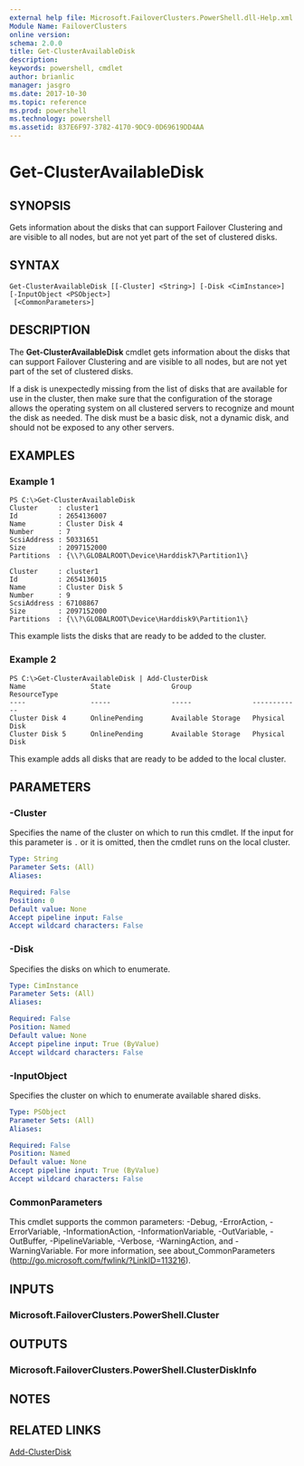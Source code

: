 ```yaml
---
external help file: Microsoft.FailoverClusters.PowerShell.dll-Help.xml
Module Name: FailoverClusters
online version: 
schema: 2.0.0
title: Get-ClusterAvailableDisk
description: 
keywords: powershell, cmdlet
author: brianlic
manager: jasgro
ms.date: 2017-10-30
ms.topic: reference
ms.prod: powershell
ms.technology: powershell
ms.assetid: 837E6F97-3782-4170-9DC9-0D69619DD4AA
---
```


# Get-ClusterAvailableDisk

## SYNOPSIS
Gets information about the disks that can support Failover Clustering and are visible to all nodes, but are not yet part of the set of clustered disks.

## SYNTAX

```
Get-ClusterAvailableDisk [[-Cluster] <String>] [-Disk <CimInstance>] [-InputObject <PSObject>]
 [<CommonParameters>]
```

## DESCRIPTION
The **Get-ClusterAvailableDisk** cmdlet gets information about the disks that can support Failover Clustering and are visible to all nodes, but are not yet part of the set of clustered disks.

If a disk is unexpectedly missing from the list of disks that are available for use in the cluster, then make sure that the configuration of the storage allows the operating system on all clustered servers to recognize and mount the disk as needed.
The disk must be a basic disk, not a dynamic disk, and should not be exposed to any other servers.

## EXAMPLES

### Example 1
```
PS C:\>Get-ClusterAvailableDisk
Cluster     : cluster1 
Id          : 2654136007 
Name        : Cluster Disk 4 
Number      : 7 
ScsiAddress : 50331651 
Size        : 2097152000 
Partitions  : {\\?\GLOBALROOT\Device\Harddisk7\Partition1\} 
 
Cluster     : cluster1 
Id          : 2654136015 
Name        : Cluster Disk 5 
Number      : 9 
ScsiAddress : 67108867 
Size        : 2097152000 
Partitions  : {\\?\GLOBALROOT\Device\Harddisk9\Partition1\}
```

This example lists the disks that are ready to be added to the cluster.

### Example 2
```
PS C:\>Get-ClusterAvailableDisk | Add-ClusterDisk
Name                State               Group               ResourceType 
----                -----               -----               ------------ 
Cluster Disk 4      OnlinePending       Available Storage   Physical Disk 
Cluster Disk 5      OnlinePending       Available Storage   Physical Disk
```

This example adds all disks that are ready to be added to the local cluster.

## PARAMETERS

### -Cluster
Specifies the name of the cluster on which to run this cmdlet.
If the input for this parameter is `.` or it is omitted, then the cmdlet runs on the local cluster.

```yaml
Type: String
Parameter Sets: (All)
Aliases: 

Required: False
Position: 0
Default value: None
Accept pipeline input: False
Accept wildcard characters: False
```

### -Disk
Specifies the disks on which to enumerate.

```yaml
Type: CimInstance
Parameter Sets: (All)
Aliases: 

Required: False
Position: Named
Default value: None
Accept pipeline input: True (ByValue)
Accept wildcard characters: False
```

### -InputObject
Specifies the cluster on which to enumerate available shared disks.

```yaml
Type: PSObject
Parameter Sets: (All)
Aliases: 

Required: False
Position: Named
Default value: None
Accept pipeline input: True (ByValue)
Accept wildcard characters: False
```

### CommonParameters
This cmdlet supports the common parameters: -Debug, -ErrorAction, -ErrorVariable, -InformationAction, -InformationVariable, -OutVariable, -OutBuffer, -PipelineVariable, -Verbose, -WarningAction, and -WarningVariable. For more information, see about_CommonParameters (http://go.microsoft.com/fwlink/?LinkID=113216).

## INPUTS

### Microsoft.FailoverClusters.PowerShell.Cluster

## OUTPUTS

### Microsoft.FailoverClusters.PowerShell.ClusterDiskInfo

## NOTES

## RELATED LINKS

[Add-ClusterDisk](./Add-ClusterDisk.md)


